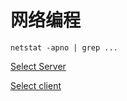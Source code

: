 # 网络编程

`netstat -apno | grep ...`

[Select Server](../../homework/Select/server.cc)

[Select client](../../homework/Select/server.cc)
